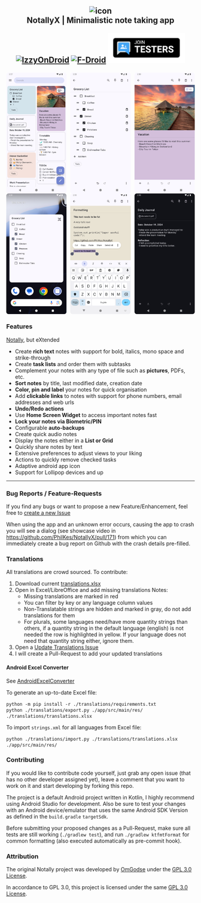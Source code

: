 <h2 align="center">
    <img src="fastlane/metadata/android/en-US/images/icon.png" alt="icon" width="90"/>
    <br />
    <b>NotallyX | Minimalistic note taking app</b>
    <p>
        <center>
            <a href="https://f-droid.org/en/packages/com.philkes.notallyx"><img alt='IzzyOnDroid' height='80' src='https://fdroid.gitlab.io/artwork/badge/get-it-on.png' /></a>
            <a href="https://apt.izzysoft.de/fdroid/index/apk/com.philkes.notallyx"><img alt='F-Droid' height='80' src='https://gitlab.com/IzzyOnDroid/repo/-/raw/master/assets/IzzyOnDroid.png' /></a>
            <a href="https://github.com/PhilKes/NotallyX/issues/120"><img alt="JoinTesters" height="80" src="fastlane/join-testers.png" /></a>
        </center>
    </p>
</h2>

<div style="display: flex; justify-content: space-between; width: 100%;">
  <img src="fastlane/metadata/android/en-US/images/phoneScreenshots/1.png" alt="Image 6" style="width: 32%;"/>
  <img src="fastlane/metadata/android/en-US/images/phoneScreenshots/2.png" alt="Image 2" style="width: 32%;"/>
  <img src="fastlane/metadata/android/en-US/images/phoneScreenshots/3.png" alt="Image 3" style="width: 32%;"/>
</div>

<div style="display: flex; justify-content: space-between; width: 100%;">
  <img src="fastlane/metadata/android/en-US/images/phoneScreenshots/4.png" alt="Image 4" style="width: 32%;"/>
  <img src="fastlane/metadata/android/en-US/images/phoneScreenshots/5.png" alt="Image 5" style="width: 32%;"/>
  <img src="fastlane/metadata/android/en-US/images/phoneScreenshots/7.png" alt="Image 7" style="width: 32%;"/>
</div>

### Features
[Notally](https://github.com/OmGodse/Notally), but eXtended

* Create **rich text** notes with support for bold, italics, mono space and strike-through
* Create **task lists** and order them with subtasks
* Complement your notes with any type of file such as **pictures**, PDFs, etc.
* **Sort notes** by title, last modified date, creation date
* **Color, pin and label** your notes for quick organisation
* Add **clickable links** to notes with support for phone numbers, email addresses and web urls
* **Undo/Redo actions**
* Use **Home Screen Widget** to access important notes fast
* **Lock your notes via Biometric/PIN**
* Configurable **auto-backups**
* Create quick audio notes
* Display the notes either in a **List or Grid**
* Quickly share notes by text
* Extensive preferences to adjust views to your liking
* Actions to quickly remove checked tasks
* Adaptive android app icon
* Support for Lollipop devices and up

---

### Bug Reports / Feature-Requests
If you find any bugs or want to propose a new Feature/Enhancement, feel free to [create a new Issue](https://github.com/PhilKes/NotallyX/issues/new/choose)

When using the app and an unknown error occurs, causing the app to crash you will see a dialog (see showcase video in https://github.com/PhilKes/NotallyX/pull/171) from which you can immediately create a bug report on Github with the crash details pre-filled.

### Translations
All translations are crowd sourced.
To contribute:
1. Download current [translations.xlsx](https://github.com/PhilKes/NotallyX/raw/refs/heads/main/translations/translations.xlsx)
2. Open in Excel/LibreOffice and add missing translations
   Notes:
   - Missing translations are marked in red
   - You can filter by key or any language column values
   - Non-Translatable strings are hidden and marked in gray, do not add translations for them
   - For plurals, some languages need/have more quantity strings than others, if a quantity string in the default language (english) is not needed the row is highlighted in yellow. If your language does not need that quantity string either, ignore them.
3. Open a [Update Translations Issue](https://github.com/PhilKes/NotallyX/issues/new?assignees=&labels=translations&projects=&template=translation.md&title=%3CINSERT+LANGUAGE+HERE%3E+translations+update)
4. I will create a Pull-Request to add your updated translations

#### Android Excel Converter

See [AndroidExcelConverter](https://github.com/PhilKes/AndroidExcelConverter)

To generate an up-to-date Excel file:
```shell
python -m pip install -r ./translations/requirements.txt
python ./translations/export.py ./app/src/main/res/ ./translations/translations.xlsx
```

To import `strings.xml` for all languages from Excel file:
```shell
python ./translations/import.py ./translations/translations.xlsx ./app/src/main/res/
```

### Contributing

If you would like to contribute code yourself, just grab any open issue (that has no other developer assigned yet), leave a comment that you want to work on it and start developing by forking this repo.

The project is a default Android project written in Kotlin, I highly recommend using Android Studio for development. Also be sure to test your changes with an Android device/emulator that uses the same Android SDK Version as defined in the `build.gradle` `targetSdk`.

Before submitting your proposed changes as a Pull-Request, make sure all tests are still working (`./gradlew test`), and run `./gradlew ktfmtFormat` for common formatting (also executed automatically as pre-commit hook).

### Attribution
The original Notally project was developed by [OmGodse](https://github.com/OmGodse) under the [GPL 3.0 License](https://github.com/OmGodse/Notally/blob/master/LICENSE.md).

In accordance to GPL 3.0, this project is licensed under the same [GPL 3.0 License](https://github.com/PhilKes/NotallyX/blob/master/LICENSE.md).
